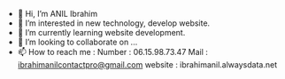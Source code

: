 - 👋 Hi, I’m ANIL Ibrahim
- 👀 I’m interested in new technology, develop website.
- 🌱 I’m currently learning website development.
- 💞️ I’m looking to collaborate on ...
- 📫 How to reach me : Number : 06.15.98.73.47
                       Mail : ibrahimanilcontactpro@gmail.com
                       website : ibrahimanil.alwaysdata.net


